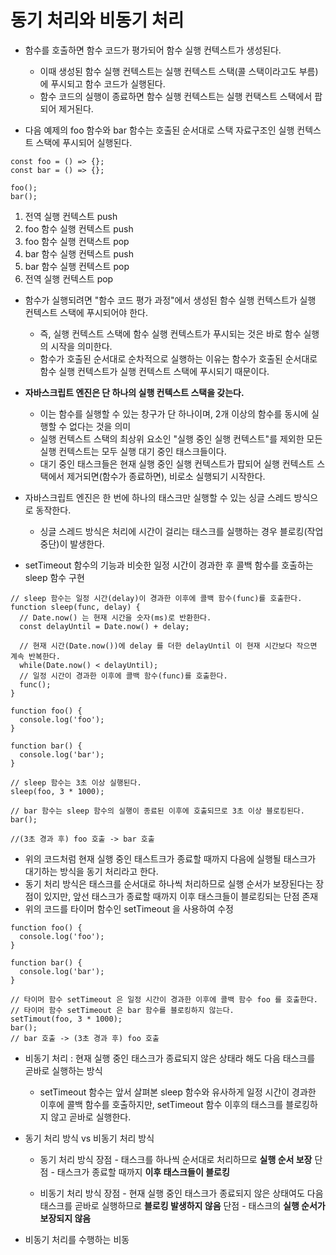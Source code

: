 # 동기 처리와 비동기 처리

* 함수를 호출하면 함수 코드가 평가되어 함수 실행 컨텍스트가 생성된다.
  * 이때 생성된 함수 실행 컨텍스트는 실행 컨텍스트 스택(콜 스택이라고도 부름)에 푸시되고 함수 코드가 실행된다.
  * 함수 코드의 실행이 종료하면 함수 실행 컨텍스트는 실행 컨택스트 스택에서 팝되어 제거된다.

* 다음 예제의 foo 함수와 bar 함수는 호출된 순서대로 스택 자료구조인 실행 컨텍스트 스택에 푸시되어 실행된다.

~~~
const foo = () => {};
const bar = () => {};

foo();
bar();
~~~

  1. 전역 실행 컨텍스트 push
  2. foo 함수 실행 컨텍스트 push
  3. foo 함수 실행 컨택스트 pop
  4. bar 함수 실행 컨텍스트 push
  5. bar 함수 실행 컨텍스트 pop
  6. 전역 실행 컨텍스트 pop

* 함수가 실행되려면 "함수 코드 평가 과정"에서 생성된 함수 실행 컨텍스트가 실행 컨텍스트 스택에 푸시되어야 한다.
  * 즉, 실행 컨텍스트 스택에 함수 실행 컨텍스트가 푸시되는 것은 바로 함수 실행의 시작을 의미한다.
  * 함수가 호출된 순서대로 순차적으로 실행하는 이유는 함수가 호출된 순서대로 함수 실행 컨텍스트가 실행 컨텍스트 스택에 푸시되기 때문이다.

* **자바스크립트 엔진은 단 하나의 실행 컨텍스트 스택을 갖는다.**
  * 이는 함수를 실행할 수 있는 창구가 단 하나이며, 2개 이상의 함수를 동시에 실행할 수 없다는 것을 의미
  * 실행 컨텍스트 스택의 최상위 요소인 "실행 중인 실행 컨텍스트"를 제외한 모든 실행 컨텍스트는 모두 실행 대기 중인 태스크들이다.
  * 대기 중인 태스크들은 현재 실행 중인 실행 컨텍스트가 팝되어 실행 컨텍스트 스택에서 제거되면(함수가 종료하면), 비로소 실행되기 시작한다.

* 자바스크립트 엔진은 한 번에 하나의 태스크만 실행할 수 있는 싱글 스레드 방식으로 동작한다.
  * 싱글 스레드 방식은 처리에 시간이 걸리는 태스크를 실행하는 경우 블로킹(작업 중단)이 발생한다.

* setTimeout 함수의 기능과 비슷한 일정 시간이 경과한 후 콜백 함수를 호출하는 sleep 함수 구현

~~~
// sleep 함수는 일정 시간(delay)이 경과한 이후에 콜백 함수(func)를 호출한다.
function sleep(func, delay) {
  // Date.now() 는 현재 시간을 숫자(ms)로 반환한다.
  const delayUntil = Date.now() + delay;
  
  // 현재 시간(Date.now())에 delay 를 더한 delayUntil 이 현재 시간보다 작으면 계속 반복한다.
  while(Date.now() < delayUntil);
  // 일정 시간이 경과한 이후에 콜백 함수(func)를 호출한다.
  func();
}

function foo() {
  console.log('foo');
}

function bar() {
  console.log('bar');
}

// sleep 함수는 3초 이상 실행된다.
sleep(foo, 3 * 1000);

// bar 함수는 sleep 함수의 실행이 종료된 이후에 호출되므로 3초 이상 블로킹된다.
bar();

//(3초 경과 후) foo 호출 -> bar 호출
~~~

* 위의 코드처럼 현재 실행 중인 태스트크가 종료할 때까지 다음에 실행될 태스크가 대기하는 방식을 동기 처리라고 한다.
* 동기 처리 방식은 태스크를 순서대로 하나씩 처리하므로 실행 순서가 보장된다는 장점이 있지만, 앞선 태스크가 종료할 때까지 이후 태스크들이 블로킹되는 단점 존재
* 위의 코드를 타이머 함수인 setTimeout 을 사용하여 수정

~~~
function foo() {
  console.log('foo');
}

function bar() {
  console.log('bar');
}

// 타이머 함수 setTimeout 은 일정 시간이 경과한 이후에 콜백 함수 foo 를 호출한다.
// 타이머 함수 setTimeout 은 bar 함수를 블로킹하지 않는다.
setTimout(foo, 3 * 1000);
bar();
// bar 호출 -> (3초 경과 후) foo 호출
~~~


* 비동기 처리 : 현재 실행 중인 태스크가 종료되지 않은 상태라 해도 다음 태스크를 곧바로 실행하는 방식
  * setTimeout 함수는 앞서 살펴본 sleep 함수와 유사하게 일정 시간이 경과한 이후에 콜백 함수를 호출하지만, setTimeout 함수 이후의 태스크를 블로킹하지 않고 곧바로 실행한다.

* 동기 처리 방식 vs 비동기 처리 방식

  * 동기 처리 방식
    장점 - 태스크를 하나씩 순서대로 처리하므로 **실행 순서 보장**
    단점 - 태스크가 종료할 때까지 **이후 태스크들이 블로킹**
    
  * 비동기 처리 방식
    장점 - 현재 실행 중인 태스크가 종료되지 않은 상태여도 다음 태스크를 곧바로 실행하므로 **블로킹 발생하지 않음**
    단점 - 태스크의 **실행 순서가 보장되지 않음**
    
    
* 비동기 처리를 수행하는 비동
